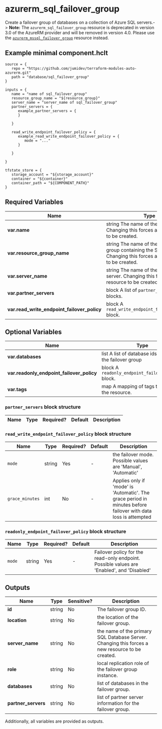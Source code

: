 # azurerm_sql_failover_group

Create a failover group of databases on a collection of Azure SQL servers.-> **Note:** The `azurerm_sql_failover_group` resource is deprecated in version 3.0 of the AzureRM provider and will be removed in version 4.0. Please use the [`azurerm_mssql_failover_group`](https://registry.terraform.io/providers/hashicorp/azurerm/latest/docs/resources/mssql_failover_group) resource instead.

## Example minimal component.hclt

```hcl
source = {
   repo = "https://github.com/jumidev/terraform-modules-auto-azurerm.git" 
   path = "database/sql_failover_group" 
}

inputs = {
   name = "name of sql_failover_group" 
   resource_group_name = "${resource_group}" 
   server_name = "server_name of sql_failover_group" 
   partner_servers = {
      example_partner_servers = {
      }
  
   }
 
   read_write_endpoint_failover_policy = {
      example_read_write_endpoint_failover_policy = {
         mode = "..."   
      }
  
   }
 
}

tfstate_store = {
   storage_account = "${storage_account}" 
   container = "${container}" 
   container_path = "${COMPONENT_PATH}" 
}

```

## Required Variables

| Name | Type |  Description |
| ---- | --------- |  ----------- |
| **var.name** | string  The name of the failover group. Changing this forces a new resource to be created. | 
| **var.resource_group_name** | string  The name of the resource group containing the SQL server Changing this forces a new resource to be created. | 
| **var.server_name** | string  The name of the primary SQL server. Changing this forces a new resource to be created. | 
| **var.partner_servers** | block  A list of `partner_servers` blocks. | 
| **var.read_write_endpoint_failover_policy** | block  A `read_write_endpoint_failover_policy` block. | 

## Optional Variables

| Name | Type |  Description |
| ---- | --------- |  ----------- |
| **var.databases** | list  A list of database ids to add to the failover group | 
| **var.readonly_endpoint_failover_policy** | block  A `readonly_endpoint_failover_policy` block. | 
| **var.tags** | map  A mapping of tags to assign to the resource. | 

### `partner_servers` block structure

| Name | Type | Required? | Default | Description |
| ---- | ---- | --------- | ------- | ----------- |

### `read_write_endpoint_failover_policy` block structure

| Name | Type | Required? | Default | Description |
| ---- | ---- | --------- | ------- | ----------- |
| `mode` | string | Yes | - | the failover mode. Possible values are 'Manual', 'Automatic' |
| `grace_minutes` | int | No | - | Applies only if 'mode' is 'Automatic'. The grace period in minutes before failover with data loss is attempted |

### `readonly_endpoint_failover_policy` block structure

| Name | Type | Required? | Default | Description |
| ---- | ---- | --------- | ------- | ----------- |
| `mode` | string | Yes | - | Failover policy for the read-only endpoint. Possible values are 'Enabled', and 'Disabled' |



## Outputs

| Name | Type | Sensitive? | Description |
| ---- | ---- | --------- | --------- |
| **id** | string | No  | The failover group ID. | 
| **location** | string | No  | the location of the failover group. | 
| **server_name** | string | No  | the name of the primary SQL Database Server. Changing this forces a new resource to be created. | 
| **role** | string | No  | local replication role of the failover group instance. | 
| **databases** | string | No  | list of databases in the failover group. | 
| **partner_servers** | string | No  | list of partner server information for the failover group. | 

Additionally, all variables are provided as outputs.
